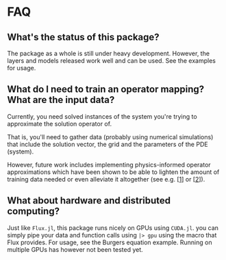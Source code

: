 # FAQ

## What's the status of this package?

The package as a whole is still under heavy development. However, the layers and models released work well and can be used. See the examples for usage.

## What do I need to train an operator mapping? What are the input data?

Currently, you need solved instances of the system you're trying to approximate the solution operator of.

That is, you'll need to gather data (probably using numerical simulations) that include the solution vector, the grid and the parameters of the PDE (system).

However, future work includes implementing physics-informed operator approximations which have been shown to be able to lighten the amount of training data needed or even alleviate it altogether (see e.g. [[1](https://doi.org/10.1126/sciadv.abi8605)] or [[2](http://arxiv.org/abs/2111.03794)]).

## What about hardware and distributed computing?

Just like `Flux.jl`, this package runs nicely on GPUs using `CUDA.jl`. you can simply pipe your data and function calls using `|> gpu` using the macro that Flux provides. For usage, see the Burgers equation example. Running on multiple GPUs has however not been tested yet.
